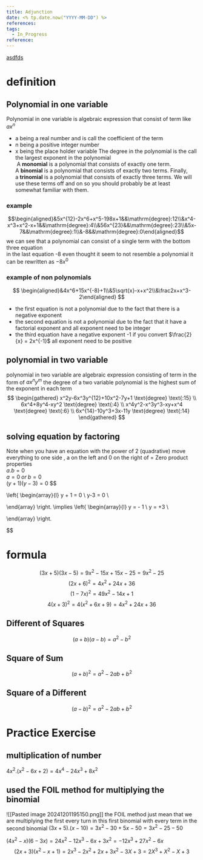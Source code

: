 ```yaml
---
title: Adjunction
date: <% tp.date.now("YYYY-MM-DD") %>
references: 
tags:
  - In_Progress
reference:
---
```



[asdfds](https://tutorial.math.lamar.edu/Problems/Alg/IntegerExponents.aspx)

# definition
##   Polynomial in one variable  
Polynomial in one variable is  algebraic expression that  consist of term like  
$ax^n$ 
- a being a real number and is call the coefficient of the term 
- n being a positive  integer number 
- x being the place holder variable 
The degree in the polynomial is the call the largest exponent in the polynomial  
 A **monomial** is a polynomial that consists of exactly one term. A **binomial** is a polynomial that consists of exactly two terms. Finally, a **trinomial** is a polynomial that consists of exactly three terms. We will use these terms off and on so you should probably be at least somewhat familiar with them.
### example 
$$\begin{aligned}&5x^{12}-2x^6+x^5-198x+1&&\mathrm{degree}:12\\&x^4-x^3+x^2-x+1&&\mathrm{degree}:4\\&56x^{23}&&\mathrm{degree}:23\\&5x-7&&\mathrm{degree}:1\\&-8&&\mathrm{degree}:0\end{aligned}$$
we can see that a polynomial can consist of  a single term  with the bottom three equation  
in the last equation -8 even thought  it seem to not resemble a polynomial it can be rewritten as $-8x^0$ 
### example of non polynomials
$$
\begin{aligned}&4x^6+15x^{-8}+1\\&5\sqrt{x}-x+x^2\\&\frac2x+x^3-2\end{aligned}
$$
- the first equation is not a polynomial  due to the fact that there is a negative exponent  
- the second equation is not a polynomial due to the fact that it have  a factorial exponent and all exponent need to be integer 
- the third equation have a negative exponent -1 if you convert $\frac{2}{x} = 2x^{-1}$   all exponent need to be positive 

## polynomial in two variable 
polynomial in two variable are algebraic expression  consisting of term  in the form  of  $ax^{n}y^{m}$ 
the degree of a two variable polynomial is the highest sum of the exponent in each term  
$$
\begin{gathered}
x^2y-6x^3y^{12}+10x^2-7y+1 \text{degree} \text{:15} \\
6x^4+8y^4-xy^2 \text{degree} \text{:4} \\
x^4y^2-x^3y^3-xy+x^4 \text{degree} \text{:6} \\
6x^{14}-10y^3+3x-11y \text{degree} \text{:14} 
\end{gathered}
$$


## solving equation  by factoring 

Note when you have an equation with the power of 2 (quadrative) move everything to one side  , a on the left and 0 on the right of = 
Zero  product  properties  
$a.b = 0$    
$a = 0   \; or \; b = 0$  
$(y+1)(y-3)   = 0$
$$

\left\{
\begin{array}{l}
y + 1 = 0  \\
y-3 = 0   \\

\end{array}
\right.
\implies
\left\{
\begin{array}{l}
y  = - 1   \\
y = +3  \\

\end{array}
\right.

$$ 
# formula  
$$
(3x+5)(3x-5) =  9x^2  -15x  + 15x  -25 =  9x^2  - 25
$$
$$
(2x+6)^2   =   4x^2 +  24x + 36   
$$
$$
(1-7x)^2  =  49x^2 -14x + 1 
$$
$$
4(x+3)^2 =  4(x^2 + 6x +9)  =  4x^2 + 24x +  36 
$$
## Different of Squares 
$$
(a+b) (a-b)   =  a^2   - b^2 
$$

## Square of Sum 
$$
(a+b)^2 =  a^2  - 2ab + b^2
$$

## Square of a Different 

$$
(a-b)^2 =  a^2  - 2ab +b^2  
$$

# Practice  Exercise 
## multiplication  of  number 
$4x^2.(x^2-6x+2)= 4x^4 -24x^3 +8x^2$

## used the FOIL method for multiplying the binomial 
![[Pasted image 20241201195150.png]]
the FOIL method just mean that we are multiplying the first every turn in this first binomial with every term in the second binomial 
$(3x +5).(x-10)=3x^2-30+5x-50=3x^2-25-50$

$\left(4x^2-x\right)(6-3x)=24x^2-12x^3-6x+3x^2=-12x^3+27x^2-6x$
$$
(2x+3 )(x^2-x +1) =  2x^3 - 2x^2 +2x +3x^2 -3X+3= 2X^3 +X^2 -X +3 
$$
